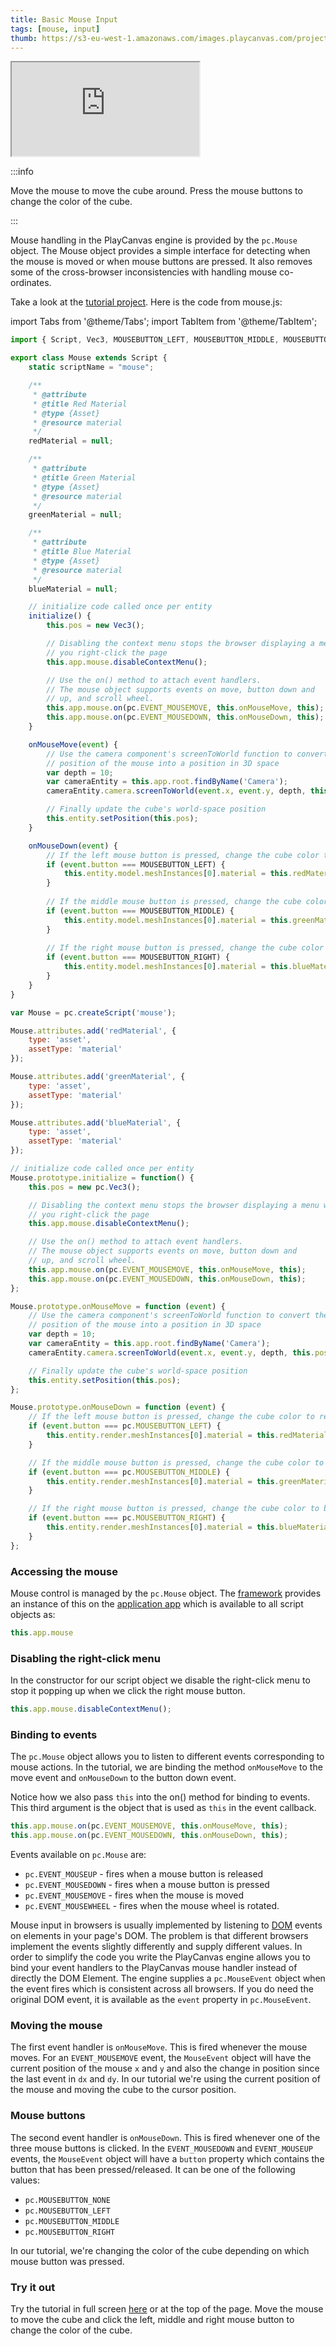 ```yaml
---
title: Basic Mouse Input
tags: [mouse, input]
thumb: https://s3-eu-west-1.amazonaws.com/images.playcanvas.com/projects/12/405819/2DF062-image-75.jpg
---
```


<div className="iframe-container">
    <iframe src="https://playcanv.as/p/MHIdZgaj/?overlay=false" title="Basic Mouse Input" allow="camera; microphone; xr-spatial-tracking; fullscreen" allowfullscreen></iframe>
</div>

:::info

Move the mouse to move the cube around. Press the mouse buttons to change the color of the cube.

:::

Mouse handling in the PlayCanvas engine is provided by the `pc.Mouse` object. The Mouse object provides a simple interface for detecting when the mouse is moved or when mouse buttons are pressed. It also removes some of the cross-browser inconsistencies with handling mouse co-ordinates.

Take a look at the [tutorial project][1]. Here is the code from mouse.js:

import Tabs from '@theme/Tabs';
import TabItem from '@theme/TabItem';

<Tabs defaultValue="classic" groupId='script-code'>
<TabItem  value="esm" label="ESM">

```javascript
import { Script, Vec3, MOUSEBUTTON_LEFT, MOUSEBUTTON_MIDDLE, MOUSEBUTTON_RIGHT } from 'playcanvas';

export class Mouse extends Script {
    static scriptName = "mouse";

    /**
     * @attribute
     * @title Red Material
     * @type {Asset}
     * @resource material
     */
    redMaterial = null;

    /**
     * @attribute
     * @title Green Material
     * @type {Asset}
     * @resource material
     */
    greenMaterial = null;

    /**
     * @attribute
     * @title Blue Material
     * @type {Asset}
     * @resource material
     */
    blueMaterial = null;

    // initialize code called once per entity
    initialize() {
        this.pos = new Vec3();

        // Disabling the context menu stops the browser displaying a menu when
        // you right-click the page
        this.app.mouse.disableContextMenu();

        // Use the on() method to attach event handlers.
        // The mouse object supports events on move, button down and
        // up, and scroll wheel.
        this.app.mouse.on(pc.EVENT_MOUSEMOVE, this.onMouseMove, this);
        this.app.mouse.on(pc.EVENT_MOUSEDOWN, this.onMouseDown, this);
    }

    onMouseMove(event) {
        // Use the camera component's screenToWorld function to convert the
        // position of the mouse into a position in 3D space
        var depth = 10;
        var cameraEntity = this.app.root.findByName('Camera');
        cameraEntity.camera.screenToWorld(event.x, event.y, depth, this.pos);

        // Finally update the cube's world-space position
        this.entity.setPosition(this.pos);
    }

    onMouseDown(event) {
        // If the left mouse button is pressed, change the cube color to red
        if (event.button === MOUSEBUTTON_LEFT) {
            this.entity.model.meshInstances[0].material = this.redMaterial.resource;
        }
        
        // If the middle mouse button is pressed, change the cube color to green
        if (event.button === MOUSEBUTTON_MIDDLE) {
            this.entity.model.meshInstances[0].material = this.greenMaterial.resource;
        }
        
        // If the right mouse button is pressed, change the cube color to blue
        if (event.button === MOUSEBUTTON_RIGHT) {
            this.entity.model.meshInstances[0].material = this.blueMaterial.resource;
        }
    }
}
```

</TabItem>
<TabItem value="classic" label="Classic">

```javascript
var Mouse = pc.createScript('mouse');

Mouse.attributes.add('redMaterial', {
    type: 'asset',
    assetType: 'material'
});

Mouse.attributes.add('greenMaterial', {
    type: 'asset',
    assetType: 'material'
});

Mouse.attributes.add('blueMaterial', {
    type: 'asset',
    assetType: 'material'
});

// initialize code called once per entity
Mouse.prototype.initialize = function() {
    this.pos = new pc.Vec3();

    // Disabling the context menu stops the browser displaying a menu when
    // you right-click the page
    this.app.mouse.disableContextMenu();

    // Use the on() method to attach event handlers.
    // The mouse object supports events on move, button down and
    // up, and scroll wheel.
    this.app.mouse.on(pc.EVENT_MOUSEMOVE, this.onMouseMove, this);
    this.app.mouse.on(pc.EVENT_MOUSEDOWN, this.onMouseDown, this);
};

Mouse.prototype.onMouseMove = function (event) {
    // Use the camera component's screenToWorld function to convert the
    // position of the mouse into a position in 3D space
    var depth = 10;
    var cameraEntity = this.app.root.findByName('Camera');
    cameraEntity.camera.screenToWorld(event.x, event.y, depth, this.pos);

    // Finally update the cube's world-space position
    this.entity.setPosition(this.pos);
};

Mouse.prototype.onMouseDown = function (event) {
    // If the left mouse button is pressed, change the cube color to red
    if (event.button === pc.MOUSEBUTTON_LEFT) {
        this.entity.render.meshInstances[0].material = this.redMaterial.resource;
    }

    // If the middle mouse button is pressed, change the cube color to green
    if (event.button === pc.MOUSEBUTTON_MIDDLE) {
        this.entity.render.meshInstances[0].material = this.greenMaterial.resource;
    }

    // If the right mouse button is pressed, change the cube color to blue
    if (event.button === pc.MOUSEBUTTON_RIGHT) {
        this.entity.render.meshInstances[0].material = this.blueMaterial.resource;
    }
};
```

</TabItem>
</Tabs>

### Accessing the mouse

Mouse control is managed by the `pc.Mouse` object. The [framework][2] provides an instance of this on the [application app][3] which is available to all script objects as:

```javascript
this.app.mouse
```

### Disabling the right-click menu

In the constructor for our script object we disable the right-click menu to stop it popping up when we click the right mouse button.

```javascript
this.app.mouse.disableContextMenu();
```

### Binding to events

The `pc.Mouse` object allows you to listen to different events corresponding to mouse actions. In the tutorial, we are binding the method `onMouseMove` to the move event and `onMouseDown` to the button down event.

Notice how we also pass `this` into the on() method for binding to events. This third argument is the object that is used as `this` in the event callback.

```javascript
this.app.mouse.on(pc.EVENT_MOUSEMOVE, this.onMouseMove, this);
this.app.mouse.on(pc.EVENT_MOUSEDOWN, this.onMouseDown, this);
```

Events available on `pc.Mouse` are:

* `pc.EVENT_MOUSEUP` - fires when a mouse button is released
* `pc.EVENT_MOUSEDOWN` - fires when a mouse button is pressed
* `pc.EVENT_MOUSEMOVE` - fires when the mouse is moved
* `pc.EVENT_MOUSEWHEEL` - fires when the mouse wheel is rotated.

Mouse input in browsers is usually implemented by listening to [DOM][4] events on elements in your page's DOM. The problem is that different browsers implement the events slightly differently and supply different values. In order to simplify the code you write the PlayCanvas engine allows you to bind your event handlers to the PlayCanvas mouse handler instead of directly the DOM Element. The engine supplies a `pc.MouseEvent` object when the event fires which is consistent across all browsers. If you do need the original DOM event, it is available as the `event` property in `pc.MouseEvent`.

### Moving the mouse

The first event handler is `onMouseMove`. This is fired whenever the mouse moves. For an `EVENT_MOUSEMOVE` event, the `MouseEvent` object will have the current position of the mouse `x` and `y` and also the change in position since the last event in `dx` and `dy`. In our tutorial we're using the current position of the mouse and moving the cube to the cursor position.

### Mouse buttons

The second event handler is `onMouseDown`. This is fired whenever one of the three mouse buttons is clicked. In the `EVENT_MOUSEDOWN` and `EVENT_MOUSEUP` events, the `MouseEvent` object will have a `button` property which contains the button that has been pressed/released. It can be one of the following values:

* `pc.MOUSEBUTTON_NONE`
* `pc.MOUSEBUTTON_LEFT`
* `pc.MOUSEBUTTON_MIDDLE`
* `pc.MOUSEBUTTON_RIGHT`

In our tutorial, we're changing the color of the cube depending on which mouse button was pressed.

### Try it out

Try the tutorial in full screen [here][5] or at the top of the page. Move the mouse to move the cube and click the left, middle and right mouse button to change the color of the cube.

[1]: https://playcanvas.com/project/405819/overview/tutorial-basic-mouse-input
[2]: /user-manual/glossary#framework
[3]: /user-manual/glossary#application
[4]: /user-manual/glossary#dom
[5]: https://playcanv.as/p/MHIdZgaj/

